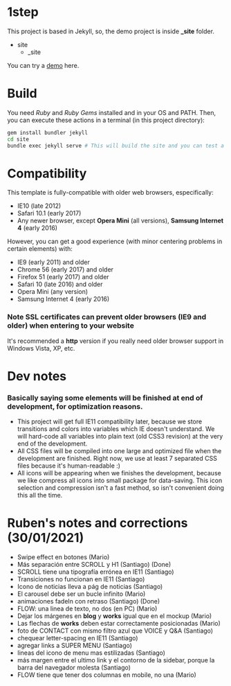 # 1step

This project is based in Jekyll, so, the demo project is inside **_site** folder.

* site
  * _site

You can try a [demo](https://chiqui1234.github.io/1step/) here.

# Build

You need *Ruby* and *Ruby Gems* installed and in your OS and PATH. Then, you can execute these actions in a terminal (in this project directory):
```bash
gem install bundler jekyll
cd site
bundle exec jekyll serve # This will build the site and you can test a demo on localhost:4000
```

# Compatibility

This template is fully-compatible with older web browsers, especifically: 
* IE10 (late 2012)
* Safari 10.1 (early 2017)
* Any newer browser, except **Opera Mini** (all versions), **Samsung Internet 4** (early 2016)

However, you can get a good experience (with minor centering problems in certain elements) with:

* IE9 (early 2011) and older
* Chrome 56 (early 2017) and older
* Firefox 51 (early 2017) and older
* Safari 10 (late 2016) and older
* Opera Mini (any version)
* Samsung Internet 4 (early 2016)

### Note SSL certificates can prevent older browsers (IE9 and older) when entering to your website
It's recommended a **http** version if you really need older browser support in Windows Vista, XP, etc.

# Dev notes
### Basically saying some elements will be finished at end of development, for optimization reasons.
* This project will get full IE11 compatibility later, because we store transitions and colors into variables which IE doesn't understand. We will hard-code all variables into plain text (old CSS3 revision) at the very end of the development.
* All CSS files will be compiled into one large and optimized file when the development are finished. Right now, we use at least 7 separated CSS files because it's human-readable :)
* All icons will be appearing when we finishes the development, because we like compress all icons into small package for data-saving. This icon selection and compression isn't a fast method, so isn't convenient doing this all the time.

# Ruben's notes and corrections (30/01/2021)

* Swipe effect en botones (Mario)
* Más separación entre SCROLL y H1 (Santiago) (Done)
* SCROLL tiene una tipografía errónea en IE11 (Santiago)
* Transiciones no funcionan en IE11 (Santiago)
* Icono de noticias lleva a pág de noticias (Santiago) 
* El carousel debe ser un bucle infinito (Mario)
* animaciones fadeIn con retraso (Santiago) (Done)
* FLOW: una linea de texto, no dos (en PC) (Mario)
* Dejar los márgenes en **blog** y **works** igual que en el mockup (Mario)
* Las flechas de **works** deben estar correctamente posicionadas (Mario)
* foto de CONTACT con mismo filtro azul que VOICE y Q&A (Santiago)
* chequear letter-spacing en IE11 (Santiago)
* agregar links a SUPER MENU (Santiago)
* lineas del icono de menu mas estilizadas (Santiago)
* más margen entre el ultimo link y el contorno de la sidebar, porque la barra del navegador molesta (Santiago)
* FLOW tiene que tener dos columnas en mobile, no una (Mario)
